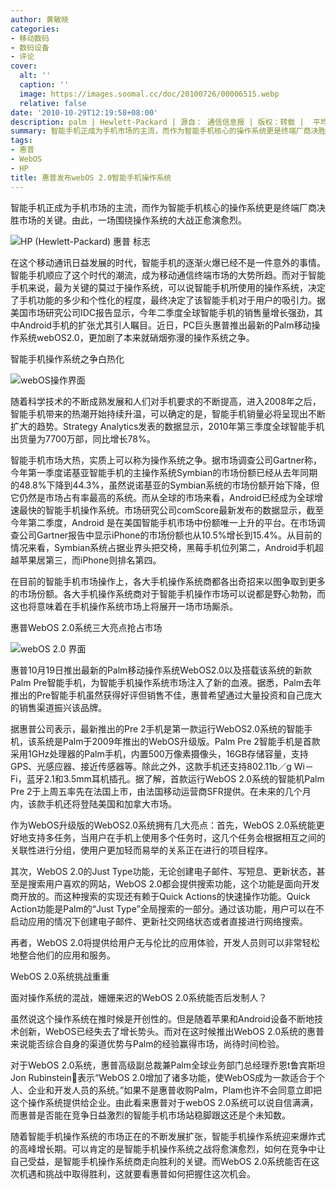 ```yaml
---
author: 黄敏晓
categories:
- 移动数码
- 数码设备
- 评论
cover:
  alt: ''
  caption: ''
  image: https://images.soomal.cc/doc/20100726/00006515.webp
  relative: false
date: '2010-10-29T12:19:58+08:00'
description: palm | Hewlett-Packard | 源自： 通信信息报 | 版权：转载 |  平均/总评分：09.67/58
summary: 智能手机正成为手机市场的主流，而作为智能手机核心的操作系统更是终端厂商决胜市场的关键。由此，一场围绕操作系统的大战正愈演愈烈。而对于智能手机来说，最为关键的莫过于操作系统，可以说智能手机所使用的操作系统，决定了手机功能的多少和个性化的程度，最终决定了该智能手机对于用户的吸引力。据美国市场研究公司IDC报告显示，今年二季度全球智能手机的销售量增长强劲，其中Android手机的扩张尤其引人瞩目。近日，PC巨头惠普推出最新的Palm移动操作系统webOS2.0，更加剧了本来就硝烟弥漫的操作系统之争。
tags:
- 惠普
- WebOS
- HP
title: 惠普发布webOS 2.0智能手机操作系统
---
```


智能手机正成为手机市场的主流，而作为智能手机核心的操作系统更是终端厂商决胜市场的关键。由此，一场围绕操作系统的大战正愈演愈烈。



![HP (Hewlett-Packard) 惠普 标志](https://images.soomal.cc/doc/20100403/00004831.webp)



在这个移动通讯日益发展的时代，智能手机的逐渐火爆已经不是一件意外的事情。智能手机顺应了这个时代的潮流，成为移动通信终端市场的大势所趋。而对于智能手机来说，最为关键的莫过于操作系统，可以说智能手机所使用的操作系统，决定了手机功能的多少和个性化的程度，最终决定了该智能手机对于用户的吸引力。据美国市场研究公司IDC报告显示，今年二季度全球智能手机的销售量增长强劲，其中Android手机的扩张尤其引人瞩目。近日，PC巨头惠普推出最新的Palm移动操作系统webOS2.0，更加剧了本来就硝烟弥漫的操作系统之争。



智能手机操作系统之争白热化



![webOS操作界面](https://images.soomal.cc/doc/20100726/00006515.webp)



随着科学技术的不断成熟发展和人们对手机要求的不断提高，进入2008年之后，智能手机带来的热潮开始持续升温，可以确定的是，智能手机销量必将呈现出不断扩大的趋势。Strategy Analytics发表的数据显示，2010年第三季度全球智能手机出货量为7700万部，同比增长78%。



智能手机市场大热，实质上可以称为操作系统之争。据市场调查公司Gartner称，今年第一季度诺基亚智能手机的主操作系统Symbian的市场份额已经从去年同期的48.8%下降到44.3%，虽然说诺基亚的Symbian系统的市场份额开始下降，但它仍然是市场占有率最高的系统。而从全球的市场来看，Android已经成为全球增速最快的智能手机操作系统。市场研究公司comScore最新发布的数据显示，截至今年第二季度，Android 是在美国智能手机市场中份额唯一上升的平台。在市场调查公司Gartner报告中显示iPhone的市场份额也从10.5%增长到15.4%。从目前的情况来看，Symbian系统占据业界头把交椅，黑莓手机位列第二，Android手机超越苹果居第三，而iPhone则排名第四。



在目前的智能手机市场操作上，各大手机操作系统商都各出奇招来以图争取到更多的市场份额。各大手机操作系统商对于智能手机操作市场可以说都是野心勃勃，而这也将意味着在手机操作系统市场上将展开一场市场厮杀。



惠普WebOS 2.0系统三大亮点抢占市场



![webOS 2.0 界面](https://images.soomal.cc/doc/20101029/00007863.webp)



惠普10月19日推出最新的Palm移动操作系统WebOS2.0以及搭载该系统的新款Palm Pre智能手机，为智能手机操作系统市场注入了新的血液。据悉，Palm去年推出的Pre智能手机虽然获得好评但销售不佳，惠普希望通过大量投资和自己庞大的销售渠道振兴该品牌。



据惠普公司表示，最新推出的Pre 2手机是第一款运行WebOS2.0系统的智能手机，该系统是Palm于2009年推出的WebOS升级版。Palm Pre 2智能手机是首款采用1GHz处理器的Palm手机，内置500万像素摄像头，16GB存储容量，支持GPS、光感应器、接近传感器等。除此之外，这款手机还支持802.11b／g Wi－Fi，蓝牙2.1和3.5mm耳机插孔。据了解，首款运行WebOS 
2.0系统的智能机Palm Pre 2于上周五率先在法国上市，由法国移动运营商SFR提供。在未来的几个月内，该款手机还将登陆美国和加拿大市场。



作为WebOS升级版的WebOS2.0系统拥有几大亮点：首先，WebOS 2.0系统能更好地支持多任务，当用户在手机上使用多个任务时，这几个任务会根据相互之间的关联性进行分组，使用户更加轻而易举的关系正在进行的项目程序。



其次，WebOS 2.0的Just Type功能，无论创建电子邮件、写短息、更新状态，甚至是搜索用户喜欢的网站，WebOS 2.0都会提供搜索功能，这个功能是面向开发商开放的。而这种搜索的实现还有赖于Quick Actions的快速操作功能。Quick Action功能是Palm的“Just Type”全局搜索的一部分。通过该功能，用户可以在不启动应用的情况下创建电子邮件、更新社交网络状态或者直接进行网络搜索。



再者，WebOS 2.0将提供给用户无与伦比的应用体验，开发人员则可以非常轻松地整合他们的应用和服务。



WebOS 2.0系统挑战重重



面对操作系统的混战，姗姗来迟的WebOS 2.0系统能否后发制人？



虽然说这个操作系统在推时候是开创性的。但是随着苹果和Android设备不断地技术创新，WebOS已经失去了增长势头。而对在这时候推出WebOS 2.0系统的惠普来说能否综合自身的渠道优势与Palm的经验赢得市场，尚待时间检验。



对于WebOS 2.0系统，惠普高级副总裁兼Palm全球业务部门总经理乔恩t鲁宾斯坦Jon Rubinstein表示“WebOS 2.0增加了诸多功能，使WebOS成为一款适合于个人、企业和开发人员的系统。”如果不是惠普收购Palm，Plam也许不会同意立即把这个操作系统提供给企业。由此看来惠普对于webOS 2.0系统可以说自信满满，而惠普是否能在竞争日益激烈的智能手机市场站稳脚跟这还是个未知数。



随着智能手机操作系统的市场正在的不断发展扩张，智能手机操作系统迎来爆炸式的高峰增长期。可以肯定的是智能手机操作系统之战将愈演愈烈，如何在竞争中让自己受益，是智能手机操作系统商走向胜利的关键。而WebOS 2.0系统能否在这次机遇和挑战中取得胜利，这就要看惠普如何把握住这次机会。